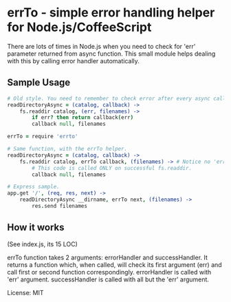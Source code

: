 errTo - simple error handling helper for Node.js/CoffeeScript
=====

There are lots of times in Node.js when you need to check for 'err' parameter returned from async function. 
This small module helps dealing with this by calling error handler automatically.

Sample Usage
-----

```coffeescript
# Old style. You need to remember to check error after every async call.
readDirectoryAsync = (catalog, callback) ->
    fs.readdir catalog, (err, filenames) ->
        if err? then return callback(err)
        callback null, filenames

errTo = require 'errto'

# Same function, with the errTo helper.
readDirectoryAsync = (catalog, callback) ->
    fs.readdir catalog, errTo callback, (filenames) -> # Notice no 'err' argument.
        # This code is called ONLY on successful fs.readdir.
        callback null, filenames

# Express sample.
app.get '/', (req, res, next) ->
    readDirectoryAsync __dirname, errTo next, (filenames) ->
        res.send filenames
```

How it works
-----

(See index.js, its 15 LOC)

errTo function takes 2 arguments: errorHandler and successHandler. It returns a function which, when called,
will check its first argument (err) and call first or second function correspondingly. errorHandler is called with 'err' 
argument. successHandler is called with all but the 'err' argument.

License: MIT
